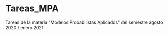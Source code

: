 # Tareas_MPA
 Tareas de la materia "Modelos Probabilistas Aplicados" del semestre agosto 2020 / enero 2021. 
